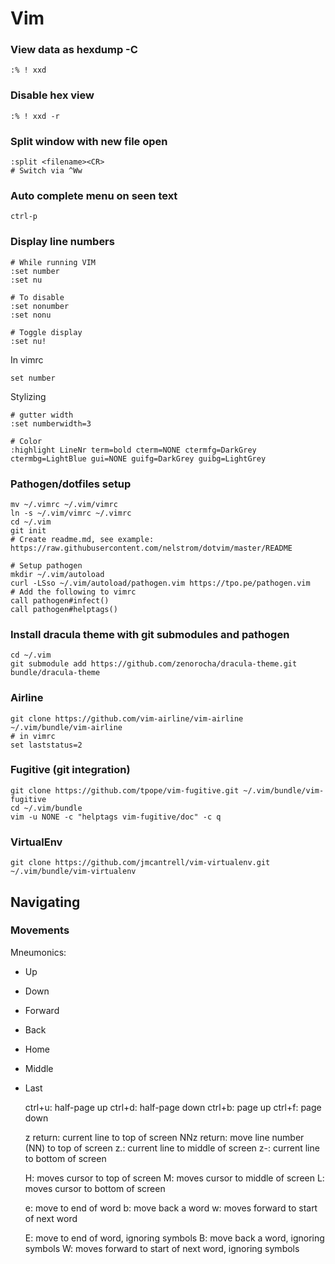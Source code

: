 # Vim

### View data as hexdump -C

    :% ! xxd

### Disable hex view

    :% ! xxd -r

### Split window with new file open

    :split <filename><CR>
    # Switch via ^Ww

### Auto complete menu on seen text

    ctrl-p

### Display line numbers

    # While running VIM
    :set number
    :set nu

    # To disable
    :set nonumber
    :set nonu

    # Toggle display
    :set nu!

In vimrc

    set number

Stylizing
    
    # gutter width
    :set numberwidth=3

    # Color
    :highlight LineNr term=bold cterm=NONE ctermfg=DarkGrey ctermbg=LightBlue gui=NONE guifg=DarkGrey guibg=LightGrey

### Pathogen/dotfiles setup

    mv ~/.vimrc ~/.vim/vimrc
    ln -s ~/.vim/vimrc ~/.vimrc
    cd ~/.vim
    git init
    # Create readme.md, see example: https://raw.githubusercontent.com/nelstrom/dotvim/master/README
    
    # Setup pathogen
    mkdir ~/.vim/autoload
    curl -LSso ~/.vim/autoload/pathogen.vim https://tpo.pe/pathogen.vim
    # Add the following to vimrc
    call pathogen#infect()
    call pathogen#helptags()

### Install dracula theme with git submodules and pathogen

    cd ~/.vim
    git submodule add https://github.com/zenorocha/dracula-theme.git bundle/dracula-theme

### Airline

    git clone https://github.com/vim-airline/vim-airline ~/.vim/bundle/vim-airline
    # in vimrc
    set laststatus=2

### Fugitive (git integration)

    git clone https://github.com/tpope/vim-fugitive.git ~/.vim/bundle/vim-fugitive
    cd ~/.vim/bundle
    vim -u NONE -c "helptags vim-fugitive/doc" -c q

### VirtualEnv

    git clone https://github.com/jmcantrell/vim-virtualenv.git ~/.vim/bundle/vim-virtualenv

## Navigating

### Movements

Mneumonics:

* Up
* Down
* Forward
* Back
* Home
* Middle
* Last

    ctrl+u: half-page up
    ctrl+d: half-page down
    ctrl+b: page up
    ctrl+f: page down

    z return: current line to top of screen
    NNz return: move line number (NN) to top of screen
    z.: current line to middle of screen
    z-: current line to bottom of screen

    H: moves cursor to top of screen
    M: moves cursor to middle of screen
    L: moves cursor to bottom of screen
    
    e: move to end of word
    b: move back a word
    w: moves forward to start of next word

    E: move to end of word, ignoring symbols
    B: move back a word, ignoring symbols
    W: moves forward to start of next word, ignoring symbols
    

